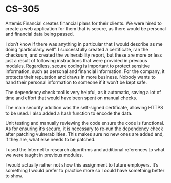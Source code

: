 # CS-305

Artemis Financial creates financial plans for their clients.  We were hired to create a web application for them that is secure, as there would be personal and financial data being passed.

I don’t know if there was anything in particular that I would describe as me doing “particularly well”.  I successfully created a certificate, ran the checksum, and created the vulnerability report, but these are more or less just a result of following instructions that were provided in previous modules.  Regardless, secure coding is important to protect sensitive information, such as personal and financial information.  For the company, it protects their reputation and draws in more business.  Nobody wants to hand their personal information to someone if it won’t be kept safe.

The dependency check tool is very helpful, as it automatic, saving a lot of time and effort that would have been spent on manual checks.

The main security addition was the self-signed certificate, allowing HTTPS to be used.  I also added a hash function to encode the data.

Unit testing and manually reviewing the code ensure the code is functional.  As for ensuring it’s secure, it is necessary to re-run the dependency check after patching vulnerabilities.  This makes sure no new ones are added and, if they are, what else needs to be patched.

I used the Internet to research algorithms and additional references to what we were taught in previous modules.

I would actually rather not show this assignment to future employers.  It’s something I would prefer to practice more so I could have something better to show.
